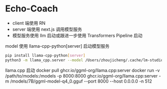 # Echo-Coach

- client 端使用 RN
- server 端使用 next.js 调用模型服务
- 模型服务使用 llm 启动或跟进一步使用 Transformers Pipeline 启动

model
使用 llama-cpp-python[server] 启动模型服务
```bash
pip install llama-cpp-python[server]
python3 -m llama_cpp.server --model /Users/zhoujicheng/.cache/lm-studio/models/lmstudio-community/gemma-3-12b-it-GGUF/gemma-3-12b-it-Q3_K_L.gguf
```
llama.cpp 启动
docker pull ghcr.io/ggml-org/llama.cpp:server
docker run -v /path/to/models:/models -p 8000:8000 ghcr.io/ggml-org/llama.cpp:server -m /models/7B/ggml-model-q4_0.gguf --port 8000 --host 0.0.0.0 -n 512
